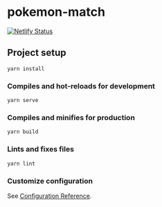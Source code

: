 # pokemon-match

[![Netlify Status](https://api.netlify.com/api/v1/badges/7c408e61-080a-4cf4-990b-d265ae2d5d72/deploy-status)](https://app.netlify.com/sites/pokemon-match/deploys)

## Project setup
```
yarn install
```

### Compiles and hot-reloads for development
```
yarn serve
```

### Compiles and minifies for production
```
yarn build
```

### Lints and fixes files
```
yarn lint
```

### Customize configuration
See [Configuration Reference](https://cli.vuejs.org/config/).
